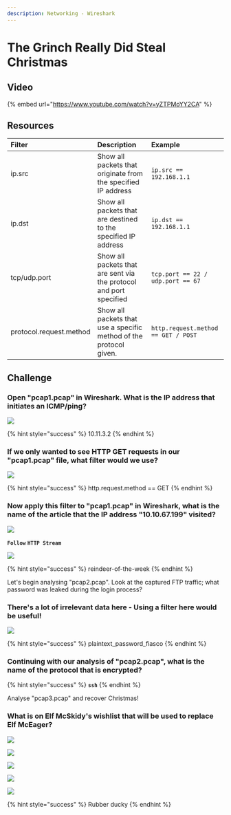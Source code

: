 ```yaml
---
description: Networking - Wireshark
---
```


# The Grinch Really Did Steal Christmas

## Video

{% embed url="https://www.youtube.com/watch?v=yZTPMoYY2CA" %}

## Resources

| Filter | Description | Example |
| :--- | :--- | :--- |
| ip.src | Show all packets that originate from the specified IP address | `ip.src == 192.168.1.1` |
| ip.dst | Show all packets that are destined to the specified IP address | `ip.dst == 192.168.1.1` |
| tcp/udp.port | Show all packets that are sent via the protocol and port specified | `tcp.port == 22 / udp.port == 67` |
| protocol.request.method | Show all packets that use a specific method of the protocol given. | `http.request.method == GET / POST` |

## Challenge

### Open "pcap1.pcap" in Wireshark. What is the IP address that initiates an ICMP/ping?

![](../.gitbook/assets/image%20%2830%29.png)

{% hint style="success" %}
10.11.3.2
{% endhint %}

### If we only wanted to see HTTP GET requests in our "pcap1.pcap" file, what filter would we use?

![](../.gitbook/assets/image%20%2881%29.png)

{% hint style="success" %}
http.request.method == GET
{% endhint %}

### Now apply this filter to "pcap1.pcap" in Wireshark, what is the name of the article that the IP address "10.10.67.199" visited?

![](../.gitbook/assets/image%20%2817%29.png)

**`Follow`** **`HTTP Stream`**

![](../.gitbook/assets/image%20%2862%29.png)

{% hint style="success" %}
reindeer-of-the-week
{% endhint %}

Let's begin analysing "pcap2.pcap". Look at the captured FTP traffic; what password was leaked during the login process?

### There's a lot of irrelevant data here - Using a filter here would be useful!

![](../.gitbook/assets/image%20%2864%29.png)

{% hint style="success" %}
plaintext\_password\_fiasco
{% endhint %}

### Continuing with our analysis of "pcap2.pcap", what is the name of the protocol that is encrypted?

{% hint style="success" %}
**`ssh`**
{% endhint %}

Analyse "pcap3.pcap" and recover Christmas!

### What is on Elf McSkidy's wishlist that will be used to replace Elf McEager?

![](../.gitbook/assets/image%20%2868%29.png)

![](../.gitbook/assets/image%20%2848%29.png)

![](../.gitbook/assets/image%20%2857%29.png)

![](../.gitbook/assets/image.png)

![](../.gitbook/assets/image%20%2856%29.png)

{% hint style="success" %}
Rubber ducky
{% endhint %}

